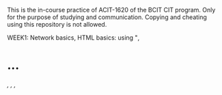 This is the in-course practice of ACIT-1620 of the BCIT CIT program.
Only for the purpose of studying and communication.
Copying and cheating using this repository is not allowed.

  WEEK1: 
  Network basics, HTML basics: using "<img>, <h1>...<h6>, <head>, <thml>, <title>, <head>, <body>"

  WEEK2: 
  HTML: <table>, internal styling, <section>, <a>, <hr>, <be>, <b> vs. <em> vs. <mark> vs. <strong>, <sup> vs. <sub>, <figure>, <qouteblock> etc.

  WEEK3:
  CSS basics
